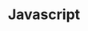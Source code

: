 ---
layout: category_posts
title: Javascript
background: '/img/bg-post.jpg'
category: javascript
---
